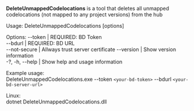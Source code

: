 **DeleteUnmappedCodelocations** is a tool that deletes all unmapped codelocations (not mapped to any project versions) from the hub    

Usage: DeleteUnmappedCodelocations [options]

Options:
--token | REQUIRED: BD Token  
--bdurl | REQUIRED: BD URL  
--not-secure | Allways trust server certificate 
--version | Show version information  
-?, -h, --help | Show help and usage information

Example usage:  
DeleteUnmappedCodelocations.exe --token `<your-bd-token>` --bdurl `<your-bd-server-url>`  

Linux:  
dotnet DeleteUnmappedCodelocations.dll
